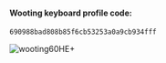 #### Wooting keyboard profile code:  
```
690988bad808b85f6cb53253a0a9cb934fff
```
![wooting60HE+](https://i.ibb.co/TL3gnjZ/wooting.png)

